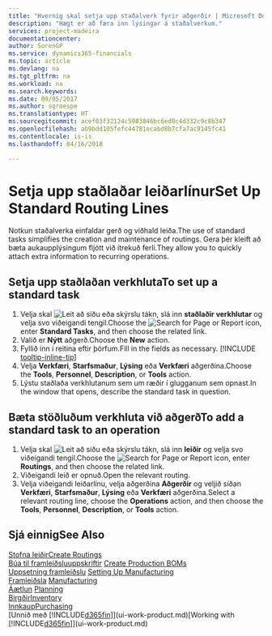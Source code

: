 ```yaml
---
title: "Hvernig skal setja upp staðalverk fyrir aðgerðir | Microsoft Docs"
description: "Hægt er að færa inn lýsingar á staðalverkum."
services: project-madeira
documentationcenter: 
author: SorenGP
ms.service: dynamics365-financials
ms.topic: article
ms.devlang: na
ms.tgt_pltfrm: na
ms.workload: na
ms.search.keywords: 
ms.date: 09/05/2017
ms.author: sgroespe
ms.translationtype: HT
ms.sourcegitcommit: acef03f32124c5983846bc6ed0c4d332c9c8b347
ms.openlocfilehash: ab9bdd105fefc44781ecabd8b7cfa7ac9145fc41
ms.contentlocale: is-is
ms.lasthandoff: 04/16/2018

---
```

# <a name="set-up-standard-routing-lines"></a><span data-ttu-id="5f827-103">Setja upp staðlaðar leiðarlínur</span><span class="sxs-lookup"><span data-stu-id="5f827-103">Set Up Standard Routing Lines</span></span>
<span data-ttu-id="5f827-104">Notkun staðalverka einfaldar gerð og viðhald leiða.</span><span class="sxs-lookup"><span data-stu-id="5f827-104">The use of standard tasks simplifies the creation and maintenance of routings.</span></span> <span data-ttu-id="5f827-105">Gera þér kleift að bæta aukaupplýsingum fljótt við ítrekuð ferli.</span><span class="sxs-lookup"><span data-stu-id="5f827-105">They allow you to quickly attach extra information to recurring operations.</span></span>

## <a name="to-set-up-a-standard-task"></a><span data-ttu-id="5f827-106">Setja upp staðlaðan verkhluta</span><span class="sxs-lookup"><span data-stu-id="5f827-106">To set up a standard task</span></span>
1. <span data-ttu-id="5f827-107">Velja skal ![Leit að síðu eða skýrslu](media/ui-search/search_small.png "Leit að síðu eða skýrslu táknið") tákn, slá inn **staðlaðir verkhlutar** og velja svo viðeigandi tengil.</span><span class="sxs-lookup"><span data-stu-id="5f827-107">Choose the ![Search for Page or Report](media/ui-search/search_small.png "Search for Page or Report icon") icon, enter **Standard Tasks**, and then choose the related link.</span></span>
2. <span data-ttu-id="5f827-108">Valið er **Nýtt** aðgerð.</span><span class="sxs-lookup"><span data-stu-id="5f827-108">Choose the **New** action.</span></span>
3. <span data-ttu-id="5f827-109">Fyllið inn í reitina eftir þörfum.</span><span class="sxs-lookup"><span data-stu-id="5f827-109">Fill in the fields as necessary.</span></span> [!INCLUDE [tooltip-inline-tip](includes/tooltip-inline-tip_md.md)]
4. <span data-ttu-id="5f827-110">Velja **Verkfæri**, **Starfsmaður**, **Lýsing** eða **Verkfæri** aðgerðina.</span><span class="sxs-lookup"><span data-stu-id="5f827-110">Choose the **Tools**, **Personnel**, **Description**, or **Tools** action.</span></span>
5. <span data-ttu-id="5f827-111">Lýstu staðlaða verkhlutanum sem um ræðir í glugganum sem opnast.</span><span class="sxs-lookup"><span data-stu-id="5f827-111">In the window that opens, describe the standard task in question.</span></span>

## <a name="to-add-a-standard-task-to-an-operation"></a><span data-ttu-id="5f827-112">Bæta stöðluðum verkhluta við aðgerð</span><span class="sxs-lookup"><span data-stu-id="5f827-112">To add a standard task to an operation</span></span>
1. <span data-ttu-id="5f827-113">Velja skal ![Leit að síðu eða skýrslu](media/ui-search/search_small.png "Leit að síðu eða skýrslu táknið") tákn, slá inn **leiðir** og velja svo viðeigandi tengil.</span><span class="sxs-lookup"><span data-stu-id="5f827-113">Choose the ![Search for Page or Report](media/ui-search/search_small.png "Search for Page or Report icon") icon, enter **Routings**, and then choose the related link.</span></span>
2. <span data-ttu-id="5f827-114">Viðeigandi leið er opnuð.</span><span class="sxs-lookup"><span data-stu-id="5f827-114">Open the relevant routing.</span></span>
3. <span data-ttu-id="5f827-115">Velja viðeigandi leiðarlínu, velja aðgerðina **Aðgerðir** og veljið síðan **Verkfæri**, **Starfsmaður**, **Lýsing** eða **Verkfæri** aðgerðina.</span><span class="sxs-lookup"><span data-stu-id="5f827-115">Select a relevant routing line, choose the **Operations** action, and then choose the **Tools**, **Personnel**, **Description**, or **Tools** action.</span></span>

## <a name="see-also"></a><span data-ttu-id="5f827-116">Sjá einnig</span><span class="sxs-lookup"><span data-stu-id="5f827-116">See Also</span></span>  
[<span data-ttu-id="5f827-117">Stofna leiðir</span><span class="sxs-lookup"><span data-stu-id="5f827-117">Create Routings</span></span>](production-how-to-create-routings.md)  
<span data-ttu-id="5f827-118">[Búa til framleiðsluuppskriftir](production-how-to-create-production-boms.md)   </span><span class="sxs-lookup"><span data-stu-id="5f827-118">[Create Production BOMs](production-how-to-create-production-boms.md)   </span></span>  
<span data-ttu-id="5f827-119">[Uppsetning framleiðslu](production-configure-production-processes.md) </span><span class="sxs-lookup"><span data-stu-id="5f827-119">[Setting Up Manufacturing](production-configure-production-processes.md) </span></span>  
<span data-ttu-id="5f827-120">[Framleiðsla](production-manage-manufacturing.md)  </span><span class="sxs-lookup"><span data-stu-id="5f827-120">[Manufacturing](production-manage-manufacturing.md)  </span></span>  
<span data-ttu-id="5f827-121">[Áætlun](production-planning.md) </span><span class="sxs-lookup"><span data-stu-id="5f827-121">[Planning](production-planning.md) </span></span>  
[<span data-ttu-id="5f827-122">Birgðir</span><span class="sxs-lookup"><span data-stu-id="5f827-122">Inventory</span></span>](inventory-manage-inventory.md)  
[<span data-ttu-id="5f827-123">Innkaup</span><span class="sxs-lookup"><span data-stu-id="5f827-123">Purchasing</span></span>](purchasing-manage-purchasing.md)  
<span data-ttu-id="5f827-124">[Unnið með [!INCLUDE[d365fin](includes/d365fin_md.md)]](ui-work-product.md)</span><span class="sxs-lookup"><span data-stu-id="5f827-124">[Working with [!INCLUDE[d365fin](includes/d365fin_md.md)]](ui-work-product.md)</span></span>  

